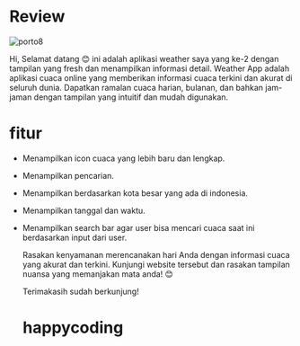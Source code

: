 # Review
![porto8](https://github.com/user-attachments/assets/8844580b-a39b-4e3c-bbbc-2d156d695216)

Hi, Selamat datang 😊 ini adalah aplikasi weather saya yang ke-2 dengan tampilan yang fresh dan menampilkan informasi detail.
Weather App adalah aplikasi cuaca online yang memberikan informasi cuaca terkini dan akurat di seluruh dunia. Dapatkan ramalan cuaca harian, bulanan, dan bahkan jam-jaman dengan tampilan yang intuitif dan mudah digunakan.

# fitur
- Menampilkan icon cuaca yang lebih baru dan lengkap.
- Menampilkan pencarian.
- Menampilkan berdasarkan kota besar yang ada di indonesia.
- Menampilkan tanggal dan waktu.
- Menampilkan search bar agar user bisa mencari cuaca saat ini berdasarkan input dari user.

  Rasakan kenyamanan merencanakan hari Anda dengan informasi cuaca yang akurat dan terkini. Kunjungi website tersebut dan rasakan tampilan nuansa yang memanjakan mata anda! 😊

  Terimakasih sudah berkunjung!



  # happycoding
